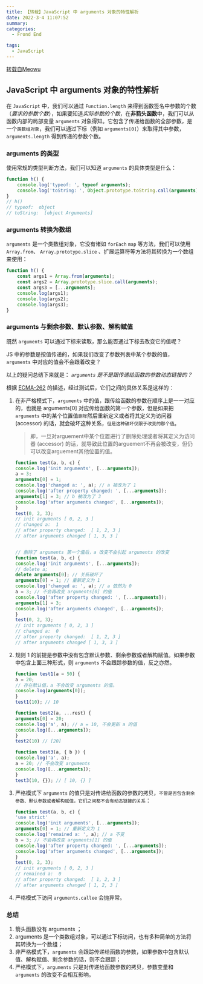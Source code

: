 ```yaml
---
title: 【转载】JavaScript 中 arguments 对象的特性解析
date: 2022-3-4 11:07:52
summary: 
categories: 
  - Frond End

tags:
  - JavaScript
---
```


[转载自Meowu](https://www.fullstackbb.com/internals/js-function-arguments)

## JavaScript 中 arguments 对象的特性解析

在 `JavaScript` 中，我们可以通过 `Function.length` 来得到函数签名中参数的个数（*要求的参数个数*），如果要知道*实际参数的个数*，在**非箭头函数**中，我们可以从函数内部的局部变量 `arguments` 对象得知。它包含了传递给函数的全部参数，是一个`类数组对象`，我们可以通过下标（例如 `arguments[0]`）来取得其中参数，`arguments.length` 得到传递的参数个数。

### arguments 的类型

使用常规的类型判断方法，我们可以知道 `arguments` 的具体类型是什么：

```js
function h() {
    console.log('typeof: ', typeof arguments);
    console.log('toString: ', Object.prototype.toString.call(arguments));
}
// h()
// typeof:  object
// toString:  [object Arguments]
```

### arguments 转换为数组

`arguments` 是一个类数组对象，它没有诸如 `forEach` `map` 等方法，我们可以使用 `Array.from`、 `Array.prototype.slice` 、扩展运算符等方法将其转换为一个数组来使用：

```javascript
function h() {
    const args1 = Array.from(arguments);
    const args2 = Array.prototype.slice.call(arguments);
    const args3 = [...arguments];
    console.log(args1);
    console.log(args2);
    console.log(args3);
}
```

### arguments 与剩余参数、默认参数、解构赋值

既然 `arguments` 可以通过下标来读取，那么能否通过下标去改变它的值呢？

JS 中的参数是按值传递的，如果我们改变了参数列表中某个参数的值，`arguments` 中对应的值会不会跟着改变？

以上的疑问总结下来就是： *`arguments` 是不是跟传递给函数的参数动态链接的？*

根据 [ECMA-262](https://www.ecma-international.org/ecma-262/6.0/#sec-arguments-exotic-objects) 的描述，经过测试后，它们之间的具体关系是这样的：

1. 在非严格模式下，`arguments` 中的值，跟传给函数的参数在顺序上是一一对应的，也就是 arguments[0] 对应传给函数的第一个参数，但是如果把 `arguments` 中的某个位置值`删除`然后重新定义或者将其定义为访问器 (accessor) 的话，就会破坏这种关系，`但是这种破坏仅限于改变的那个值`。

   > 即，一旦对arguement中某个位置进行了删除处理或者将其定义为访问器 (accessor) 的话，就导致此位置的arguement不再会被改变，但仍可以改变arguement其他位置的值。

   ```javascript
   function test(a, b, c) {
   console.log('init arguments', [...arguments]);
   a = 3;
   arguments[0] = 1;
   console.log('changed a: ', a); // a 被改为了 1
   console.log('after property changed: ', [...arguments]);
   arguments[1] = 3; // b 被改为了 3
   console.log('after arguments changed', [...arguments]);
   }
   test(0, 2, 3);
   // init arguments [ 0, 2, 3 ]
   // changed a:  1
   // after property changed:  [ 1, 2, 3 ]
   // after arguments changed [ 1, 3, 3 ]
   
   
   // 删除了 arguments 第一个值后，a 改变不会引起 arguments 的改变
   function test(a, b, c) {
   console.log('init arguments', [...arguments]);
   // delete a;
   delete arguments[0]; // 关系破坏了
   arguments[0] = 1; // 重新定义为 1
   console.log('changed a: ', a); // a 依然为 0
   a = 3; // 不会再改变 arguments[0] 的值
   console.log('after property changed: ', [...arguments]);
   arguments[1] = 3;
   console.log('after arguments changed', [...arguments]);
   }
   test(0, 2, 3);
   // init arguments [ 0, 2, 3 ]
   // changed a:  0
   // after property changed:  [ 1, 2, 3 ]
   // after arguments changed [ 1, 3, 3 ]
   ```

2. 规则 1 的前提是参数中没有包含默认参数、剩余参数或者解构赋值。如果参数中包含上面三种形式，则 `arguments` 不会跟踪参数的值，反之亦然。

   ```javascript
   function test1(a = 50) {
   a = 20;
   // 存在默认值，a 不会改变 arguments 的值。
   console.log(arguments[0]); 
   }
   test1(10); // 10
   
   function test2(a, ...rest) {
   arguments[0] = 20;
   console.log('a', a); // a = 10, 不会更新 a 的值
   console.log([...arguments]);
   }
   test2(10) // [20]
   
   function test3(a, { b }) {
   console.log('a', a);
   a = 20; // 不会改变 arguments
   console.log([...arguments]);
   }
   test3(10, {}); // [ 10, {} ]
   ```

3. 严格模式下 `arguments` 的值只是对传递给函数的参数的拷贝，`不管是否包含剩余参数、默认参数或者解构赋值，它们之间都不会有动态链接的关系`：

   ```js
   function test(a, b, c) {
   'use strict'
   console.log('init arguments', [...arguments]);
   arguments[0] = 1; // 重新定义为 1
   console.log('remained a: ', a); // a 不变
   b = 3; // 不会再改变 arguments[1] 的值
   console.log('after property changed: ', [...arguments]);
   console.log('after arguments changed', [...arguments]);
   }
   test(0, 2, 3);
   // init arguments [ 0, 2, 3 ]
   // remained a:  0
   // after property changed:  [ 1, 2, 3 ]
   // after arguments changed [ 1, 2, 3 ]
   ```

4. 严格模式下访问 `arguments.callee` 会抛异常。

### 总结

1. 箭头函数没有 arguments ；
2. arguments 是一个类数组对象，可以通过下标访问，也有多种简单的方法将其转换为一个数组；
3. 非严格模式下，`arguments` 会跟踪传递给函数的参数，如果参数中包含默认值、解构赋值、剩余参数的话，则不会跟踪；
4. 严格模式下，`arguments` 只是对传递给函数参数的拷贝，参数变量和 `arguments` 的改变不会相互影响。